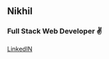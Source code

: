 ## Nikhil

<h3>Full Stack Web Developer ✌</h3>
<a href = "https://www.linkedin.com/in/nikhil-dash-b21109173/" target = "blank">LinkedIN</a>
